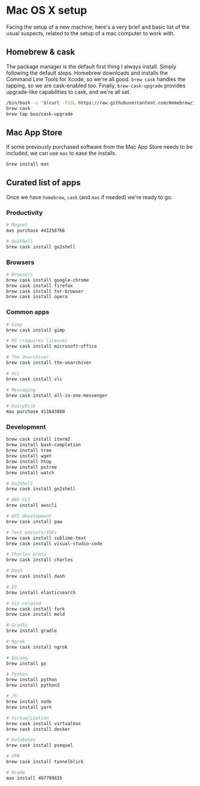 # Mac OS X setup
Facing the setup of a new machine, here's a very brief and basic list of the usual suspects, related to the setup of a mac computer to work with.

## Homebrew & cask
The package manager is the default first thing I always install. Simply following the default steps. Homebrew downloads and installs the Command Line Tools for Xcode, so we're all good. `brew cask` handles the tapping, so we are cask-enabled too. Finally, `brew-cask-upgrade` provides upgrade-like capabilities to cask, and we're all set.
```bash
/bin/bash -c "$(curl -fsSL https://raw.githubusercontent.com/Homebrew/install/master/install.sh)"
brew cask
brew tap buo/cask-upgrade
```
## Mac App Store
If some previously purchased software from the Mac App Store needs to be included, we can use `mas` to ease the installs.

```bash
brew install mas
```

## Curated list of apps
Once we have `homebrew`, `cask` (and `mas` if needed) we're ready to go:

### Productivity

```bash
# Magnet
mas purchase 441258766

# Go2Shell
brew cask install go2shell
```
### Browsers

```bash
# Browsers
brew cask install google-chrome
brew cask install firefox
brew cask install tor-browser
brew cask install opera
```

### Common apps

```bash
# Gimp
brew cask install gimp

# MS (requires license)
brew cask install microsoft-office

# The Unarchiver
brew cask install the-unarchiver

# VLC
brew cask install vlc

# Messaging
brew cask install all-in-one-messenger

# DaisyDisk
mas purchase 411643860
```

### Development

```bash
brew cask install iterm2
brew install bash-completion
brew install tree
brew install wget
brew install htop
brew install pstree
brew install watch

# Go2Shell
brew cask install go2shell

# AWS CLI
brew install awscli

# API development
brew cask install paw

# Text editors/IDEs
brew cask install sublime-text
brew cask install visual-studio-code

# Charles proxy
brew cask install charles

# Dash
brew cask install dash

# ES
brew install elasticsearch

# Git-related
brew cask install fork
brew cask install meld

# Gradle
brew install gradle

# Ngrok
brew cask install ngrok

# GoLang
brew install go

# Python
brew install python
brew install python3

# JS
brew install node
brew install yarn

# Virtualization
brew cask install virtualbox
brew cask install docker

# Databases
brew cask install psequel

# VPN
brew cask install tunnelblick

# Xcode
mas install 497799835
```
